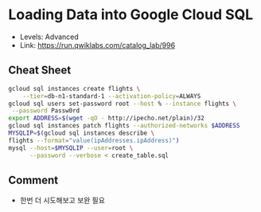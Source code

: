 # Loading Data into Google Cloud SQL
- Levels: Advanced
- Link: https://run.qwiklabs.com/catalog_lab/996

## Cheat Sheet
~~~bash
gcloud sql instances create flights \
    --tier=db-n1-standard-1 --activation-policy=ALWAYS
gcloud sql users set-password root --host % --instance flights \
 --password Passw0rd
export ADDRESS=$(wget -qO - http://ipecho.net/plain)/32
gcloud sql instances patch flights --authorized-networks $ADDRESS
MYSQLIP=$(gcloud sql instances describe \
flights --format="value(ipAddresses.ipAddress)")
mysql --host=$MYSQLIP --user=root \
      --password --verbose < create_table.sql
~~~

## Comment
- 한번 더 시도해보고 보완 필요
